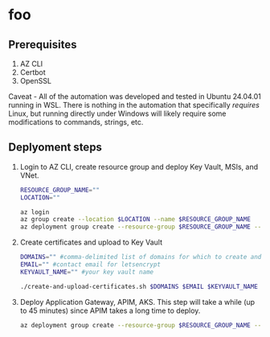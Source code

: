 # foo

## Prerequisites

1. AZ CLI
2. Certbot
3. OpenSSL

Caveat - All of the automation was developed and tested in Ubuntu 24.04.01 running in WSL. There is nothing in the automation that specifically *requires* Linux, but running directly under Windows will likely require some modifications to commands, strings, etc.

## Deplyoment steps

1. Login to AZ CLI, create resource group and deploy Key Vault, MSIs, and VNet.

    ```bash
    RESOURCE_GROUP_NAME=""
    LOCATION=""

    az login
    az group create --location $LOCATION --name $RESOURCE_GROUP_NAME
    az deployment group create --resource-group $RESOURCE_GROUP_NAME --template-file ./bicep/step-1.bicep --parameters ./bicep/parameters/contoso/step-1.json  
    ```

2. Create certificates and upload to Key Vault

    ```bash
    DOMAINS="" #comma-delimited list of domains for which to create and upload certificates. you should have one for the "front end" and one for the "back end"
    EMAIL="" #contact email for letsencrypt
    KEYVAULT_NAME="" #your key vault name

    ./create-and-upload-certificates.sh $DOMAINS $EMAIL $KEYVAULT_NAME
    ```

3. Deploy Application Gateway, APIM, AKS. This step will take a while (up to 45 minutes) since APIM takes a long time to deploy.

    ```bash
    az deployment group create --resource-group $RESOURCE_GROUP_NAME --template-file ./bicep/step-2.bicep --parameters ./bicep/parameters/contoso/step-2.json
    ```
